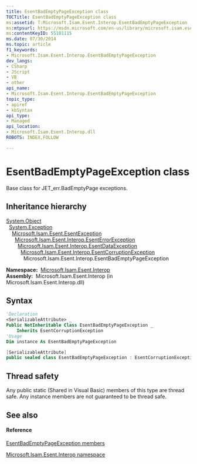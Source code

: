 ```yaml
---
title: EsentBadEmptyPageException class
TOCTitle: EsentBadEmptyPageException class
ms:assetid: T:Microsoft.Isam.Esent.Interop.EsentBadEmptyPageException
ms:mtpsurl: https://msdn.microsoft.com/en-us/library/microsoft.isam.esent.interop.esentbademptypageexception(v=EXCHG.10)
ms:contentKeyID: 55101115
ms.date: 07/30/2014
ms.topic: article
f1_keywords:
- Microsoft.Isam.Esent.Interop.EsentBadEmptyPageException
dev_langs:
- CSharp
- JScript
- VB
- other
api_name: 
- Microsoft.Isam.Esent.Interop.EsentBadEmptyPageException
topic_type: 
- apiref
- kbSyntax
api_type: 
- Managed
api_location: 
- Microsoft.Isam.Esent.Interop.dll
ROBOTS: INDEX,FOLLOW

---
```


# EsentBadEmptyPageException class

Base class for JET_err.BadEmptyPage exceptions.

## Inheritance hierarchy

[System.Object](https://docs.microsoft.com/dotnet/api/system.object?redirectedfrom=MSDN)  
  [System.Exception](https://docs.microsoft.com/dotnet/api/system.exception?redirectedfrom=MSDN)  
    [Microsoft.Isam.Esent.EsentException](dn292088\(v=exchg.10\).md)  
      [Microsoft.Isam.Esent.Interop.EsentErrorException](dn274314\(v=exchg.10\).md)  
        [Microsoft.Isam.Esent.Interop.EsentDataException](dn334392\(v=exchg.10\).md)  
          [Microsoft.Isam.Esent.Interop.EsentCorruptionException](dn274225\(v=exchg.10\).md)  
            Microsoft.Isam.Esent.Interop.EsentBadEmptyPageException  

**Namespace:**  [Microsoft.Isam.Esent.Interop](hh596136\(v=exchg.10\).md)  
**Assembly:**  Microsoft.Isam.Esent.Interop (in Microsoft.Isam.Esent.Interop.dll)

## Syntax

``` vb
'Declaration
<SerializableAttribute> _
Public NotInheritable Class EsentBadEmptyPageException _
    Inherits EsentCorruptionException
'Usage
Dim instance As EsentBadEmptyPageException
```

``` csharp
[SerializableAttribute]
public sealed class EsentBadEmptyPageException : EsentCorruptionException
```

## Thread safety

Any public static (Shared in Visual Basic) members of this type are thread safe. Any instance members are not guaranteed to be thread safe.

## See also

#### Reference

[EsentBadEmptyPageException members](dn274013\(v=exchg.10\).md)

[Microsoft.Isam.Esent.Interop namespace](hh596136\(v=exchg.10\).md)

